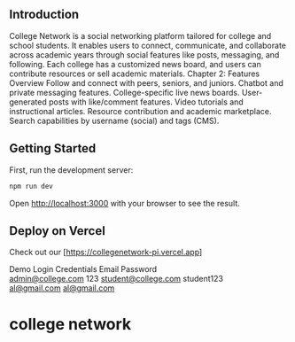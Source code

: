 ## Introduction
College Network is a social networking platform tailored for college and school students. It
enables users to connect, communicate, and collaborate across academic years through social
features like posts, messaging, and following. Each college has a customized news board, and
users can contribute resources or sell academic materials.
Chapter 2: Features Overview
 Follow and connect with peers, seniors, and juniors.
 Chatbot and private messaging features.
 College-specific live news boards.
 User-generated posts with like/comment features.
 Video tutorials and instructional articles.
 Resource contribution and academic marketplace.
 Search capabilities by username (social) and tags (CMS).

## Getting Started

First, run the development server:

```bash
npm run dev

```

Open [http://localhost:3000](http://localhost:3000) with your browser to see the result.


## Deploy on Vercel
Check out our [https://collegenetwork-pi.vercel.app]

Demo Login Credentials
Email	                        Password	
admin@college.com	            123	
student@college.com	          student123	
al@gmail.com	                al@gmail.com	
# college network
